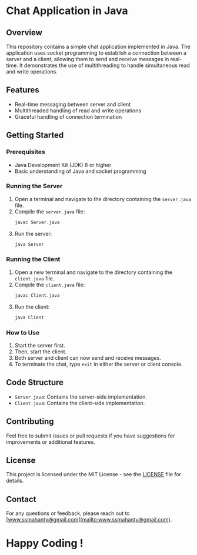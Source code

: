 # Chat Application in Java

## Overview
This repository contains a simple chat application implemented in Java. The application uses socket programming to establish a connection between a server and a client, allowing them to send and receive messages in real-time. It demonstrates the use of multithreading to handle simultaneous read and write operations.

## Features
- Real-time messaging between server and client
- Multithreaded handling of read and write operations
- Graceful handling of connection termination

## Getting Started

### Prerequisites
- Java Development Kit (JDK) 8 or higher
- Basic understanding of Java and socket programming

### Running the Server
1. Open a terminal and navigate to the directory containing the `server.java` file.
2. Compile the `server.java` file:
   ```bash
   javac Server.java
   ```
3. Run the server:
   ```bash
   java Server
   ```

### Running the Client
1. Open a new terminal and navigate to the directory containing the `client.java` file.
2. Compile the `client.java` file:
   ```bash
   javac Client.java
   ```
3. Run the client:
   ```bash
   java Client
   ```

### How to Use
1. Start the server first.
2. Then, start the client.
3. Both server and client can now send and receive messages.
4. To terminate the chat, type `exit` in either the server or client console.

## Code Structure
- `Server.java`: Contains the server-side implementation.
- `Client.java`: Contains the client-side implementation.

## Contributing
Feel free to submit issues or pull requests if you have suggestions for improvements or additional features.

## License
This project is licensed under the MIT License - see the [LICENSE](LICENSE) file for details.

## Contact
For any questions or feedback, please reach out to [www.ssmahanty@gmail.com](mailto:www.ssmahanty@gmail.com).

# Happy Coding !
